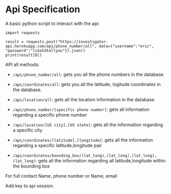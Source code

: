 # Api Specification

A basic python script to interact with the api:

```
import requests

result = requests.post("https://investigator-api.herokuapp.com/api/phone_number/all", data={"username":"eric", "password":"likeIdtellyou"}).json()
print(result[0])

```

API all methods:

* `/api/phone_number/all`: gets you all the phone numbers in the database

* `/api/coordinates/all`: gets you all the latitude, logitude coordinates in the database.

* `/api/location/all`: gets all the location information in the database.

* `/api/phone_number/[specific phone number]`: gets all information regarding a specific phone number

* `/api/location/[US city],[US state]`: gets all the information regarding a specific city

* `/api/coordinates/[latitude],[longitude]`: gets all the information regarding a specific latitude,longitude pair

* `/api/coordinates/bounding_box/(lat_long),(lat_long),(lat_long),(lat_long)`: gets all the information regarding all latitude,longitude within the bounding box

For full contact
Name, phone number
or Name, email

Add key to api session. 

